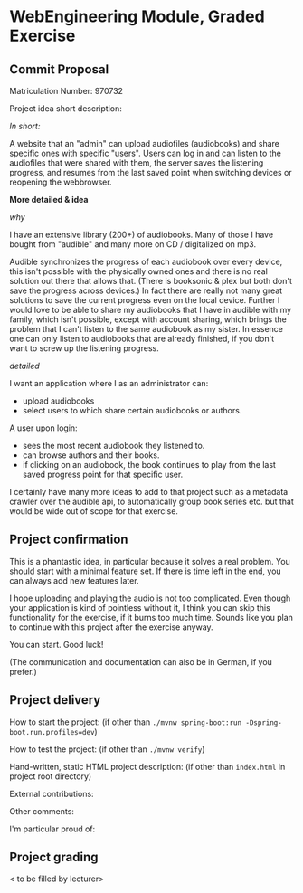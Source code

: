 # WebEngineering Module, Graded Exercise

## Commit Proposal

Matriculation Number: 970732

Project idea short description:

*In short:*

A website that an "admin" can upload audiofiles (audiobooks) and share specific ones with specific "users". Users can log in and can listen to the audiofiles that were shared with them, the server saves the listening progress, and resumes from the last saved point when switching devices or reopening the webbrowser.

**More detailed & idea**

*why*

I have an extensive library (200+) of audiobooks. Many of those I have bought from "audible" and many more on CD / digitalized on mp3.

Audible synchronizes the progress of each audiobook over every device, this isn't possible with the physically owned ones and there is no real solution out there that allows that. (There is booksonic & plex but both don't save the progress across devices.) In fact there are really not many great solutions to save the current progress even on the local device.
Further I would love to be able to share my audiobooks that I have in audible with my family, which isn't possible, except with account sharing, which brings the problem that I can't listen to the same audiobook as my sister. In essence one can only listen to audiobooks that are already finished, if you don't want to screw up the listening progress.

*detailed*

I want an application where I as an administrator can:

- upload audiobooks
- select users to which share certain audiobooks or authors.

A user upon login:

- sees the most recent audiobook they listened to.
- can browse authors and their books.
- if clicking on an audiobook, the book continues to play from the last saved progress point for that specific user.



I certainly have many more ideas to add to that project such as a metadata crawler over the audible api, to automatically group book series etc. but that would be wide out of scope for that exercise.


## Project confirmation

This is a phantastic idea, in particular because it solves a real problem. You should start with a minimal feature set. If there is time left in the end, you can always add new features later.

I hope uploading and playing the audio is not too complicated. Even though your application is kind of pointless without it, I think you can skip this functionality for the exercise, if it burns too much time. Sounds like you plan to continue with this project after the exercise anyway.

You can start. Good luck!

(The communication and documentation can also be in German, if you prefer.)


## Project delivery <to be filled by student>

How to start the project: (if other than `./mvnw spring-boot:run -Dspring-boot.run.profiles=dev`)

How to test the project:  (if other than `./mvnw verify`)

Hand-written, static HTML
project description:      (if other than `index.html` in project root directory)

External contributions:

Other comments:

I'm particular proud of:


## Project grading

< to be filled by lecturer>
